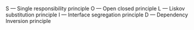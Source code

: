 S — Single responsibility principle
O — Open closed principle
L — Liskov substitution principle
I — Interface segregation principle
D — Dependency Inversion principle